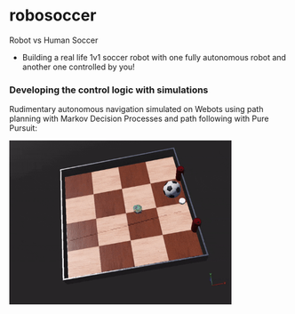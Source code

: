 # robosoccer
Robot vs Human Soccer

- Building a real life 1v1 soccer robot with one fully autonomous robot and another one controlled by you!


### Developing the control logic with simulations
Rudimentary autonomous navigation simulated on Webots using path planning with Markov Decision Processes and path following with Pure Pursuit:

<img src="https://github.com/douglashuangg/robosoccer/blob/main/PurePursuit.gif" alt="GIF" width="400">
